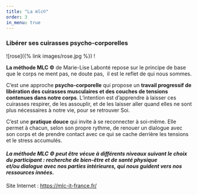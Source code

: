 ```yaml
---
title: "La mlc©"
order: 3
in_menu: true
---
```

### Libérer ses cuirasses psycho-corporelles

![rose]({% link images/rose.jpg %}) !


**La méthode MLC ©** de Marie-Lise Labonté repose sur le principe de base que le corps ne ment pas, ne doute pas,  il est le reflet de qui nous sommes. 

C’est une approche **psycho-corporelle** qui propose un **travail progressif de libération des cuirasses musculaires et des couches de tensions contenues dans notre corps**. 
L’intention est d’apprendre à laisser ces cuirasses respirer, de les assouplir, et de les laisser aller quand elles ne sont plus nécessaires à notre vie, pour se retrouver Soi.

C’est une **pratique douce** qui invite à se reconnecter à soi-même. Elle permet à chacun, selon son propre rythme, de renouer un dialogue avec son corps et de prendre contact avec ce qui se cache derrière les tensions et le stress accumulés. 

#### _La méthode MLC © peut être vécue à différents niveaux suivant le choix du participant : recherche de bien-être et de santé physique et/ou dialogue avec nos parties intérieures, qui nous guident vers nos ressources innées._

Site Internet : https://mlc-it-france.fr/ 